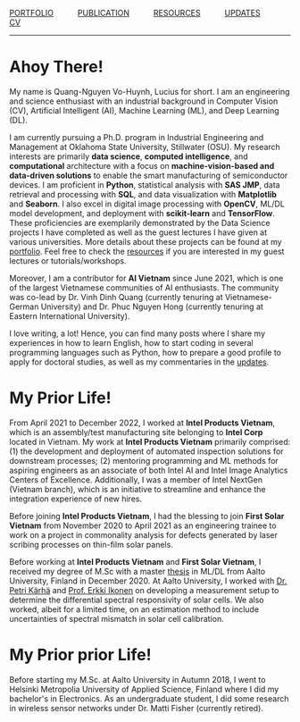 [PORTFOLIO](/pages/portfolio) &nbsp; &nbsp; &nbsp; &nbsp; &nbsp;
[PUBLICATION](/pages/publication) &nbsp; &nbsp; &nbsp; &nbsp; &nbsp;
[RESOURCES](/pages/resources) &nbsp; &nbsp; &nbsp; &nbsp; &nbsp;
[UPDATES](/pages/updates) &nbsp; &nbsp; &nbsp; &nbsp; &nbsp;
[CV](/pages/vohuynhquangnguyen_cv.pdf) &nbsp; &nbsp; &nbsp; &nbsp; &nbsp;

***

# Ahoy There!
My name is Quang-Nguyen Vo-Huynh, Lucius for short. I am an engineering and science enthusiast with an industrial background in Computer Vision (CV), Artificial Intelligent (AI), Machine Learning (ML), and Deep Learning (DL). 

I am currently pursuing a Ph.D. program in Industrial Engineering and Management at Oklahoma State University, Stillwater (OSU). My research interests are primarily <b>data science</b>, <b>computed intelligence</b>, and <b>computational</b> architecture with a focus on <b>machine-vision-based and data-driven solutions</b> to enable the smart manufacturing of semiconductor devices. I am proficient in <b>Python</b>, statistical analysis with <b>SAS JMP</b>, data retrieval and processing with <b>SQL</b>, and data visualization with <b>Matplotlib</b> and <b>Seaborn</b>. I also excel in digital image processing with <b>OpenCV</b>, ML/DL model development, and deployment with <b>scikit-learn</b> and <b>TensorFlow</b>. These proficiencies are exemplarily demonstrated by the Data Science projects I have completed as well as the guest lectures I have given at various universities. More details about these projects can be found at my <a href = "/pages/portfolio">portfolio</a>. Feel free to check the <a href = "/pages/resources">resources</a> if you are interested in my guest lectures or tutorials/workshops.

Moreover, I am a contributor for <b>AI Vietnam</b> since June 2021, which is one of the largest Vietnamese communities of AI enthusiasts. The community was co-lead by Dr. Vinh Dinh Quang (currently tenuring at Vietnamese-German University) and Dr. Phuc Nguyen Hong (currently tenuring at Eastern International University).

I love writing, a lot! Hence, you can find many posts where I share my experiences in how to learn English, how to start coding in several programming languages such as Python, how to prepare a good profile to apply for doctoral studies, as well as my commentaries in the <a href = "/pages/updates">updates</a>.

# My Prior Life!
From April 2021 to December 2022, I worked at <b>Intel Products Vietnam</b>, which is an assembly/test manufacturing site belonging to <b>Intel Corp</b> located in Vietnam. My work at <b>Intel Products Vietnam</b> primarily comprised: (1) the development and deployment of automated inspection solutions for downstream processes; (2) mentoring programming and ML methods for aspiring engineers as an associate of both Intel AI and Intel Image Analytics Centers of Excellence. Additionally, I was a member of Intel NextGen (Vietnam branch), which is an initiative to streamline and enhance the integration experience of new hires.

Before joining <b>Intel Products Vietnam</b>, I had the blessing to join <b>First Solar Vietnam</b> from November 2020 to April 2021 as an engineering trainee to work on a project in commonality analysis for defects generated by laser scribing processes on thin-film solar panels.

Before working at <b>Intel Products Vietnam</b> and <b>First Solar Vietnam</b>, I received my degree of M.Sc with a master <a href = "https://aaltodoc.aalto.fi/handle/123456789/102461">thesis</a> in ML/DL from Aalto University, Finland in December 2020. At Aalto University, I worked with <a href = "https://research.aalto.fi/en/persons/petri-k%C3%A4rh%C3%A4">Dr. Petri Kärhä</a> and <a href = "https://research.aalto.fi/en/persons/erkki-ikonen">Prof. Erkki Ikonen</a> on developing a measurement setup to determine the differential spectral responsivity of solar cells. We also worked, albeit for a limited time, on an estimation method to include uncertainties of spectral mismatch in solar cell calibration. 


# My Prior prior Life!
Before starting my M.Sc. at Aalto University in Autumn 2018, I went to Helsinki Metropolia University of Applied Science, Finland where I did my bachelor's in Electronics. As an undergraduate student, I did some research in wireless sensor networks under Dr. Matti Fisher (currently retired).

